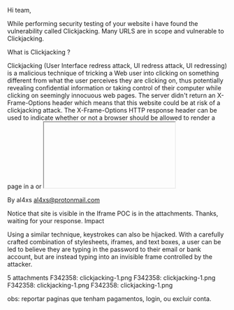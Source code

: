 Hi team,

While performing security testing of your website i have found the vulnerability called Clickjacking.
Many URLS are in scope and vulnerable to Clickjacking.

What is Clickjacking ?

Clickjacking (User Interface redress attack, UI redress attack, UI redressing) is a malicious technique of tricking a Web user into clicking on something different from what the user perceives they are clicking on, thus potentially revealing confidential information or taking control of their computer while clicking on seemingly innocuous web pages.
The server didn't return an X-Frame-Options header which means that this website could be at risk of a clickjacking attack. The X-Frame-Options HTTP response header can be used to indicate whether or not a browser should be allowed to render a page in a <frame> or <iframe>. Sites can use this to avoid clickjacking attacks, by ensuring that their content is not embedded into other sites.
This vulnerability affects Web Server.
Steps to Reproduce / POC

Vulnerable Urls:
https://ylands.com/
https://workshop.ylands.com/
https://dayz.com/
http://armamobileops.com/
https://minidayz.com/

Put every above url one by one in the code of iframe, which is given below

<!DOCTYPE HTML>
Code 215 BytesUnwrap lines Copy Download
<html lang="en-US">
<head>
<meta charset="UTF-8">
<title>I Frame</title>
</head>
<body>
<h3>clickjacking vulnerability</h3>
<iframe src="https://vigorgame.com/" height="550px" width="700px"></iframe>
</body>
</html>

By al4xs
al4xs@protonmail.com

Notice that site is visible in the Iframe
POC is in the attachments. Thanks, waiting for your response.
Impact

Using a similar technique, keystrokes can also be hijacked. With a carefully crafted combination of stylesheets, iframes, and text boxes, a user can be led to believe they are typing in the password to their email or bank account, but are instead typing into an invisible frame controlled by the attacker.

5 attachments
F342358: clickjacking-1.png
F342358: clickjacking-1.png
F342358: clickjacking-1.png
F342358: clickjacking-1.png

obs: reportar paginas que tenham pagamentos, login, ou excluir conta.

